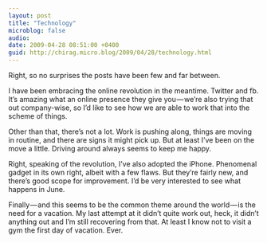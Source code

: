 ```yaml
---
layout: post
title: "Technology"
microblog: false
audio: 
date: 2009-04-28 08:51:00 +0400
guid: http://chirag.micro.blog/2009/04/28/technology.html
---
```

<p>Right, so no surprises the posts have been few and far between.</p>
<p>I have been embracing the online revolution in the meantime. Twitter and fb. It’s amazing what an online presence they give you — we’re also trying that out company-wise, so I’d like to see how we are able to work that into the scheme of things.</p>
<p>Other than that, there’s not a lot. Work is pushing along, things are moving in routine, and there are signs it might pick up. But at least I’ve been on the move a little. Driving around always seems to keep me happy.</p>
<p>Right, speaking of the revolution, I’ve also adopted the iPhone. Phenomenal gadget in its own right, albeit with a few flaws. But they’re fairly new, and there’s good scope for improvement. I’d be very interested to see what happens in June.</p>
<p>Finally — and this seems to be the common theme around the world — is the need for a vacation. My last attempt at it didn’t quite work out, heck, it didn’t anything out and I’m still recovering from that. At least I know not to visit a gym the first day of vacation. Ever.</p>
